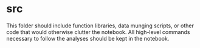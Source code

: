 # src

This folder should include function libraries, data munging scripts, or other code that would otherwise clutter the notebook. All high-level commands necessary to follow the analyses should be kept in the notebook.